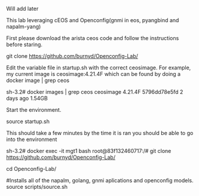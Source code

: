 Will add later

This lab leveraging cEOS and Openconfig(gnmi in eos, pyangbind and napalm-yang)

First please download the arista ceos code and follow the instructions before staring.

git clone https://github.com/burnyd/Openconfig-Lab/

Edit the variable file in startup.sh with the correct ceosimage.  For example, my current image is ceosimage:4.21.4F
which can be found by doing a docker image | grep ceos

sh-3.2# docker images | grep ceos
ceosimage                        4.21.4F             5796dd78e5fd        2 days ago          1.54GB

Start the environment.

source startup.sh

This should take a few minutes by the time it is ran you should be able to go into the environment

sh-3.2# docker exec -it mgt1 bash
root@83f132460717:/# git clone https://github.com/burnyd/Openconfig-Lab/

cd Openconfig-Lab/

#Installs all of the napalm, golang, gnmi aplications and openconfig models.
source scripts/source.sh
